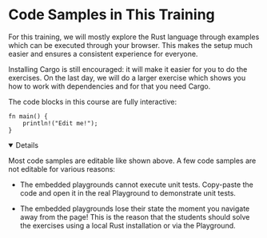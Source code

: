 # Code Samples in This Training

For this training, we will mostly explore the Rust language through examples
which can be executed through your browser. This makes the setup much easier and
ensures a consistent experience for everyone.

Installing Cargo is still encouraged: it will make it easier for you to do the
exercises. On the last day, we will do a larger exercise which shows you how to
work with dependencies and for that you need Cargo.

The code blocks in this course are fully interactive:

```rust,editable
fn main() {
    println!("Edit me!");
}
```

<details open="true">

Most code samples are editable like shown above. A few code samples are not
editable for various reasons:

- The embedded playgrounds cannot execute unit tests. Copy-paste the code and
  open it in the real Playground to demonstrate unit tests.

- The embedded playgrounds lose their state the moment you navigate away from
  the page! This is the reason that the students should solve the exercises
  using a local Rust installation or via the Playground.

</details>
